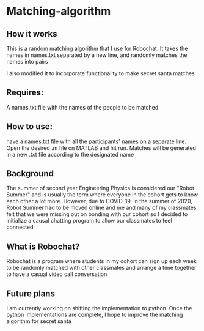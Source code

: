 # Matching-algorithm
## How it works
This is a random matching algorithm that I use for Robochat. It takes the names in names.txt separated by a new line, 
and randomly matches the names into pairs

I also modified it to incorporate functionality to make secret santa matches 

## Requires:
A names.txt file with the names of the people to be matched

## How to use:
have a names.txt file with all the participants' names on a separate line. Open the desired .m file on MATLAB and hit run. Matches will be generated in a new .txt file according to the designated name

## Background
The summer of second year Engineering Physics is considered our "Robot Summer" and is usually the term where everyone 
in the cohort gets to know each other a lot more. However, due to COVID-19, in the summer of 2020, Robot Summer had 
to be moved online and me and many of my classmates felt that we were missing out on bonding with our cohort so I 
decided to initialize a causal chatting program to allow our classmates to feel connected

## What is Robochat?
Robochat is a program where students in my cohort can sign up each week to be randomly matched with other classmates 
and arrange a time together to have a casual video call conversation

## Future plans
I am currently working on shifting the implementation to python. Once the python implementations are complete, 
I hope to improve the matching algorithm for secret santa